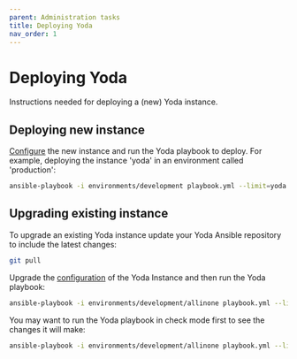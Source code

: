 ```yaml
---
parent: Administration tasks
title: Deploying Yoda
nav_order: 1
---
```

# Deploying Yoda
Instructions needed for deploying a (new) Yoda instance.

## Deploying new instance
[Configure](configuring-yoda.md) the new instance and run the Yoda playbook to deploy.
For example, deploying the instance 'yoda' in an environment called 'production':
```bash
ansible-playbook -i environments/development playbook.yml --limit=yoda -K
```

## Upgrading existing instance
To upgrade an existing Yoda instance update your Yoda Ansible repository to include the latest changes:
```bash
git pull
```

Upgrade the [configuration](configuring-yoda.md) of the Yoda Instance and then run the Yoda playbook:
```bash
ansible-playbook -i environments/development/allinone playbook.yml --limit=yoda -K
```

You may want to run the Yoda playbook in check mode first to see the changes it will make:
```bash
ansible-playbook -i environments/development/allinone playbook.yml --limit=yoda -CDK
```
